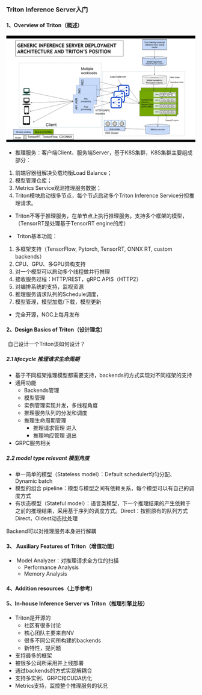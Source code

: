 ### Triton Inference Server入门

#### 1、Overview of Triton（概述）

![](figs.assets/image-20230103170550670.png)

- ​	推理服务：客户端Client、服务端Server，基于K8S集群，K8S集群主要组成部分：


1. 前端容器组解决负载均衡Load Balance；
2. 模型管理仓库；
3. Metrics Service观测推理服务数据；
4. Triton模块启动很多节点，每个节点启动多个Triton Inference Service分担推理请求。

- ​	Triton不等于推理服务，在单节点上执行推理服务。支持多个框架的模型，（TensorRT是处理基于TensorRT engine的库）


- ​	Triton基本功能：


1. 多框架支持（TensorFlow, Pytorch, TensorRT, ONNX RT, custom backends）
2. CPU、GPU、多GPU异构支持
3. 对一个模型可以启动多个线程做并行推理
4. 接收服务过程：HTTP/REST，gRPC APIS（HTTP2）
5. 对编排系统的支持，监视资源
6. 推理服务请求队列的Schedule调度，
7. 模型管理，模型加载/下载，模型更新

- 完全开源，NGC上每月发布


#### 2、Design Basics of Triton（设计理念）

​	自己设计一个Triton该如何设计？

##### 2.1	lifecycle  推理请求生命周期

- 基于不同框架推理模型都需要支持，backends的方式实现对不同框架的支持
- 通用功能
  - Backends管理
  - 模型管理
  - 实例管理实现并发，多线程角度
  - 推理服务队列的分发和调度
  - 推理生命周期管理 
    - 推理请求管理  进入
    - 推理响应管理  退出
- GRPC服务相关

##### 2.2  model type relevant  模型角度

- 单一简单的模型（Stateless model）：Default scheduler均匀分配、Dynamic batch
- 模型的组合  pipeline：模型与模型之间有依赖关系，每个模型可以有自己的调度方式
- 有状态模型（Stateful model）：语言类模型，下一个推理结果的产生依赖于之前的推理结果，采用基于序列的调度方式。Direct：按照原有的队列方式Direct，Oldest动态批处理



Backend可以对推理服务本身进行解耦

#### 3、 Auxiliary Features of Triton（增值功能）

- ​	Model Analyzer：对推理请求全方位的扫描
  - Performance Analysis
  - Memory Analysis

#### 4、Addition resources（上手参考）

#### 5、In-house Inference Server vs Triton（推理引擎比较）

- Triton是开源的
  - 社区有很多讨论
  - 核心团队主要来自NV
  - 很多不同公司所构建的backends
  - 新特性，提问题
- 支持最多的框架
- 被很多公司所采用并上线部署
- 通过backends的方式实现解耦合
- 支持多实例、GRPC和CUDA优化
- Metrics支持，监控整个推理服务的状况
